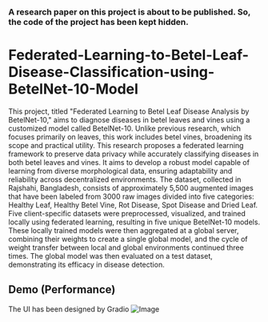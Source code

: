 ### A research paper on this project is about to be published. So, the code of the project has been kept hidden.

# Federated-Learning-to-Betel-Leaf-Disease-Classification-using-BetelNet-10-Model

This project, titled "Federated Learning to Betel Leaf Disease Analysis by BetelNet-10," aims to diagnose diseases in 
betel leaves and vines using a customized model called BetelNet-10. Unlike previous research, which focuses primarily on 
leaves, this work includes betel vines, broadening its scope and practical utility. This research proposes a federated 
learning framework to preserve data privacy while accurately classifying diseases in both betel leaves and vines. It aims 
to develop a robust model capable of learning from diverse morphological data, ensuring adaptability and reliability across
decentralized environments. The dataset, collected in Rajshahi, Bangladesh, consists of approximately 5,500 augmented 
images that have been labeled from 3000 raw images divided into five categories: Healthy Leaf, Healthy Betel Vine, Rot Disease, 
Spot Disease and Dried Leaf. Five client-specific datasets were preprocessed, visualized, and trained locally using 
federated learning, resulting in five unique BetelNet-10 models. These locally trained models were then aggregated at a 
global server, combining their weights to create a single global model, and the cycle of weight transfer between local 
and global environments continued three times. The global model was then evaluated on a test dataset, demonstrating its 
efficacy in disease detection. 

## Demo (Performance)
The UI has been designed by Gradio
![Image](https://github.com/user-attachments/assets/9147ddac-031a-4c45-94dd-c931b9cff9ab)



